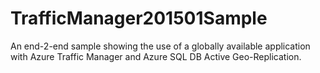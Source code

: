 # TrafficManager201501Sample
An end-2-end sample showing the use of a globally available application with Azure Traffic Manager and Azure SQL DB Active Geo-Replication.
